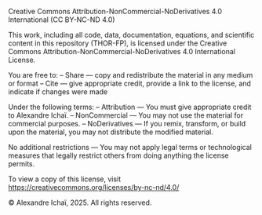 Creative Commons Attribution-NonCommercial-NoDerivatives 4.0 International (CC BY-NC-ND 4.0)

This work, including all code, data, documentation, equations, and scientific content in this repository (THOR-FP), is licensed under the Creative Commons Attribution-NonCommercial-NoDerivatives 4.0 International License.

You are free to:
– Share — copy and redistribute the material in any medium or format
– Cite — give appropriate credit, provide a link to the license, and indicate if changes were made

Under the following terms:
– Attribution — You must give appropriate credit to Alexandre Ichaï.
– NonCommercial — You may not use the material for commercial purposes.
– NoDerivatives — If you remix, transform, or build upon the material, you may not distribute the modified material.

No additional restrictions — You may not apply legal terms or technological measures that legally restrict others from doing anything the license permits.

To view a copy of this license, visit https://creativecommons.org/licenses/by-nc-nd/4.0/

© Alexandre Ichaï, 2025. All rights reserved.
